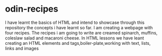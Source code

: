# odin-recipes  
I have learnt the basics of HTML and intend to showcase through this repository the concepts i have learnt so far. I am creating a webpage with four recipes. The recipes i am going to write are creamed spinarch, muffins, coleslaw salad and macaroni cheese.
In HTML lessons we have leant creating an HTML elements and tags,boiler-plate,working with text, lists, links and images
